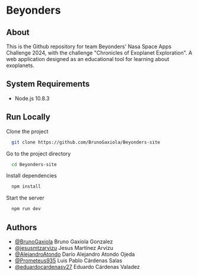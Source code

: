 # Beyonders

## About

This is the Github repository for team Beyonders' Nasa Space Apps Challenge 2024, with the challenge "Chronicles of Exoplanet Exploration". A web application designed as an educational tool for learning about exoplanets.


## System Requirements

- Node.js 10.8.3
## Run Locally

Clone the project

```bash
  git clone https://github.com/BrunoGaxiola/Beyonders-site
```

Go to the project directory

```bash
  cd Beyonders-site
```

Install dependencies

```bash
  npm install
```

Start the server

```bash
  npm run dev
```


## Authors

- [@BrunoGaxiola](https://github.com/BrunoGaxiola) Bruno Gaxiola Gonzalez
- [@jesusmtzarvizu](https://github.com/jesusmtzarvizu) Jesus Martínez Arvizu
- [@AlejandroAtondo](https://github.com/AlejandroAtondo) Darío Alejandro Atondo Ojeda
- [@Prometeus935](https://github.com/Prometeus935) Luis Pablo Cárdenas Salas 
- [@eduardocardenasv27](https://github.com/eduardocardenasv27) Eduardo Cárdenas Valadez

